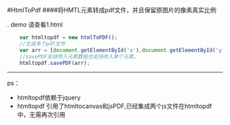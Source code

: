 #HtmlToPdf 
####将HMTL元素转成pdf文件，并且保留原图片的像素真实比例

. demo
    请查看1.html
```javascript
    var htmltopdf = new htmlToPDF();
    //生成多个pdf文件
    var arr = [document.getElementById('x'),document.getElementById('y')]
    //savePDF支持传入元素数组也支持传入单个元素。
    htmltopdf.savePDF(arr);
```

---

ps：

- htmltopdf依赖于jquery
- htmltopdf 引用了htmltocanvas和jsPDF,已经集成两个js文件在htmltopdf中，无需再次引用

